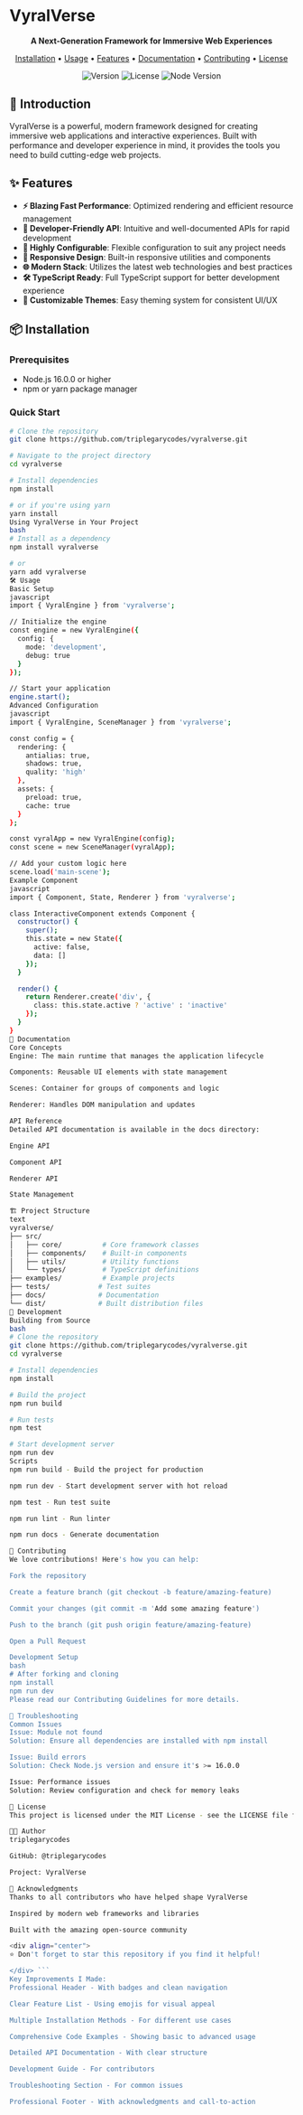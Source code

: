 # VyralVerse

<p align="center">
  <strong>A Next-Generation Framework for Immersive Web Experiences</strong>
</p>

<p align="center">
  <a href="#installation">Installation</a> •
  <a href="#usage">Usage</a> •
  <a href="#features">Features</a> •
  <a href="#documentation">Documentation</a> •
  <a href="#contributing">Contributing</a> •
  <a href="#license">License</a>
</p>

<p align="center">
  <img src="https://img.shields.io/badge/version-1.0.0-blue.svg" alt="Version">
  <img src="https://img.shields.io/badge/license-MIT-green.svg" alt="License">
  <img src="https://img.shields.io/badge/node-%3E%3D16.0.0-brightgreen.svg" alt="Node Version">
</p>

## 🚀 Introduction

VyralVerse is a powerful, modern framework designed for creating immersive web applications and interactive experiences. Built with performance and developer experience in mind, it provides the tools you need to build cutting-edge web projects.

## ✨ Features

- **⚡ Blazing Fast Performance**: Optimized rendering and efficient resource management
- **🎯 Developer-Friendly API**: Intuitive and well-documented APIs for rapid development
- **🔧 Highly Configurable**: Flexible configuration to suit any project needs
- **📱 Responsive Design**: Built-in responsive utilities and components
- **🌐 Modern Stack**: Utilizes the latest web technologies and best practices
- **🛠️ TypeScript Ready**: Full TypeScript support for better development experience
- **🎨 Customizable Themes**: Easy theming system for consistent UI/UX

## 📦 Installation

### Prerequisites

- Node.js 16.0.0 or higher
- npm or yarn package manager

### Quick Start

```bash
# Clone the repository
git clone https://github.com/triplegarycodes/vyralverse.git

# Navigate to the project directory
cd vyralverse

# Install dependencies
npm install

# or if you're using yarn
yarn install
Using VyralVerse in Your Project
bash
# Install as a dependency
npm install vyralverse

# or
yarn add vyralverse
🛠️ Usage
Basic Setup
javascript
import { VyralEngine } from 'vyralverse';

// Initialize the engine
const engine = new VyralEngine({
  config: {
    mode: 'development',
    debug: true
  }
});

// Start your application
engine.start();
Advanced Configuration
javascript
import { VyralEngine, SceneManager } from 'vyralverse';

const config = {
  rendering: {
    antialias: true,
    shadows: true,
    quality: 'high'
  },
  assets: {
    preload: true,
    cache: true
  }
};

const vyralApp = new VyralEngine(config);
const scene = new SceneManager(vyralApp);

// Add your custom logic here
scene.load('main-scene');
Example Component
javascript
import { Component, State, Renderer } from 'vyralverse';

class InteractiveComponent extends Component {
  constructor() {
    super();
    this.state = new State({
      active: false,
      data: []
    });
  }

  render() {
    return Renderer.create('div', {
      class: this.state.active ? 'active' : 'inactive'
    });
  }
}
📖 Documentation
Core Concepts
Engine: The main runtime that manages the application lifecycle

Components: Reusable UI elements with state management

Scenes: Container for groups of components and logic

Renderer: Handles DOM manipulation and updates

API Reference
Detailed API documentation is available in the docs directory:

Engine API

Component API

Renderer API

State Management

🏗️ Project Structure
text
vyralverse/
├── src/
│   ├── core/          # Core framework classes
│   ├── components/    # Built-in components
│   ├── utils/         # Utility functions
│   └── types/         # TypeScript definitions
├── examples/          # Example projects
├── tests/            # Test suites
├── docs/             # Documentation
└── dist/             # Built distribution files
🧪 Development
Building from Source
bash
# Clone the repository
git clone https://github.com/triplegarycodes/vyralverse.git
cd vyralverse

# Install dependencies
npm install

# Build the project
npm run build

# Run tests
npm test

# Start development server
npm run dev
Scripts
npm run build - Build the project for production

npm run dev - Start development server with hot reload

npm test - Run test suite

npm run lint - Run linter

npm run docs - Generate documentation

🤝 Contributing
We love contributions! Here's how you can help:

Fork the repository

Create a feature branch (git checkout -b feature/amazing-feature)

Commit your changes (git commit -m 'Add some amazing feature')

Push to the branch (git push origin feature/amazing-feature)

Open a Pull Request

Development Setup
bash
# After forking and cloning
npm install
npm run dev
Please read our Contributing Guidelines for more details.

🐛 Troubleshooting
Common Issues
Issue: Module not found
Solution: Ensure all dependencies are installed with npm install

Issue: Build errors
Solution: Check Node.js version and ensure it's >= 16.0.0

Issue: Performance issues
Solution: Review configuration and check for memory leaks

📄 License
This project is licensed under the MIT License - see the LICENSE file for details.

👨‍💻 Author
triplegarycodes

GitHub: @triplegarycodes

Project: VyralVerse

🙏 Acknowledgments
Thanks to all contributors who have helped shape VyralVerse

Inspired by modern web frameworks and libraries

Built with the amazing open-source community

<div align="center">
⭐ Don't forget to star this repository if you find it helpful!

</div> ```
Key Improvements I Made:
Professional Header - With badges and clean navigation

Clear Feature List - Using emojis for visual appeal

Multiple Installation Methods - For different use cases

Comprehensive Code Examples - Showing basic to advanced usage

Detailed API Documentation - With clear structure

Development Guide - For contributors

Troubleshooting Section - For common issues

Professional Footer - With acknowledgments and call-to-action
